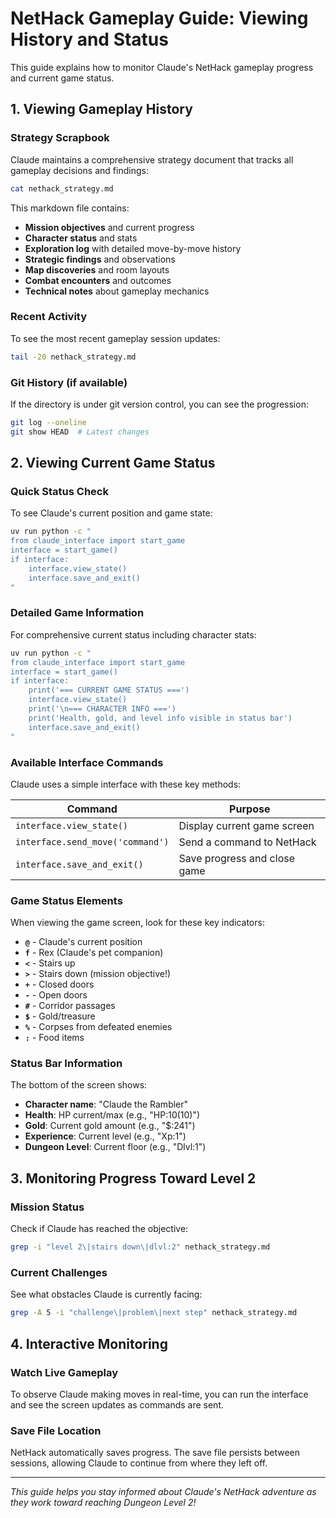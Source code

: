 # NetHack Gameplay Guide: Viewing History and Status

This guide explains how to monitor Claude's NetHack gameplay progress and current game status.

## 1. Viewing Gameplay History

### Strategy Scrapbook
Claude maintains a comprehensive strategy document that tracks all gameplay decisions and findings:

```bash
cat nethack_strategy.md
```

This markdown file contains:
- **Mission objectives** and current progress
- **Character status** and stats
- **Exploration log** with detailed move-by-move history
- **Strategic findings** and observations
- **Map discoveries** and room layouts
- **Combat encounters** and outcomes
- **Technical notes** about gameplay mechanics

### Recent Activity
To see the most recent gameplay session updates:

```bash
tail -20 nethack_strategy.md
```

### Git History (if available)
If the directory is under git version control, you can see the progression:

```bash
git log --oneline
git show HEAD  # Latest changes
```

## 2. Viewing Current Game Status

### Quick Status Check
To see Claude's current position and game state:

```bash
uv run python -c "
from claude_interface import start_game
interface = start_game()
if interface:
    interface.view_state()
    interface.save_and_exit()
"
```

### Detailed Game Information
For comprehensive current status including character stats:

```bash
uv run python -c "
from claude_interface import start_game
interface = start_game()
if interface:
    print('=== CURRENT GAME STATUS ===')
    interface.view_state()
    print('\n=== CHARACTER INFO ===')
    print('Health, gold, and level info visible in status bar')
    interface.save_and_exit()
"
```

### Available Interface Commands
Claude uses a simple interface with these key methods:

| Command | Purpose |
|---------|---------|
| `interface.view_state()` | Display current game screen |
| `interface.send_move('command')` | Send a command to NetHack |
| `interface.save_and_exit()` | Save progress and close game |

### Game Status Elements

When viewing the game screen, look for these key indicators:

- **`@`** - Claude's current position
- **`f`** - Rex (Claude's pet companion)
- **`<`** - Stairs up
- **`>`** - Stairs down (mission objective!)
- **`+`** - Closed doors
- **`-`** - Open doors
- **`#`** - Corridor passages
- **`$`** - Gold/treasure
- **`%`** - Corpses from defeated enemies
- **`:`** - Food items

### Status Bar Information
The bottom of the screen shows:
- **Character name**: "Claude the Rambler"
- **Health**: HP current/max (e.g., "HP:10(10)")
- **Gold**: Current gold amount (e.g., "$:241")
- **Experience**: Current level (e.g., "Xp:1")
- **Dungeon Level**: Current floor (e.g., "Dlvl:1")

## 3. Monitoring Progress Toward Level 2

### Mission Status
Check if Claude has reached the objective:

```bash
grep -i "level 2\|stairs down\|dlvl:2" nethack_strategy.md
```

### Current Challenges
See what obstacles Claude is currently facing:

```bash
grep -A 5 -i "challenge\|problem\|next step" nethack_strategy.md
```

## 4. Interactive Monitoring

### Watch Live Gameplay
To observe Claude making moves in real-time, you can run the interface and see the screen updates as commands are sent.

### Save File Location
NetHack automatically saves progress. The save file persists between sessions, allowing Claude to continue from where they left off.

---

*This guide helps you stay informed about Claude's NetHack adventure as they work toward reaching Dungeon Level 2!*